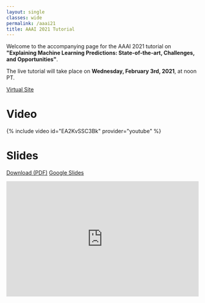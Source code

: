 ```yaml
---
layout: single
classes: wide
permalink: /aaai21
title: AAAI 2021 Tutorial
---
```


Welcome to the accompanying page for the AAAI 2021 tutorial on **"Explaining Machine Learning Predictions: State-of-the-art, Challenges, and Opportunities"**.

The live tutorial will take place on **Wednesday, February 3rd, 2021**, at noon PT.

<a class="btn btn--primary" href="https://virtual.2021.aaai.org/tutorial_AQ1.html">Virtual Site</a>


# Video

{% include video id="EA2KvSSC3Bk" provider="youtube" %}

# Slides

<a class="btn btn--primary" href="assets/files/explainml-tutorial-aaai21.pdf">Download (PDF)</a>
<a class="btn btn--info" href="https://docs.google.com/presentation/d/e/2PACX-1vQOmtvXkneIriIwbWiV1OmH6zrGGCNPuSxLEbDM-5zZqfarTyTwPjUdHyewZhtJJg/pub?start=false&loop=false&delayms=3000">Google Slides</a>

<div style="position: relative;    width: 100%;    padding-top: 60%;    overflow: hidden;">
    <iframe src="https://docs.google.com/presentation/d/e/2PACX-1vQOmtvXkneIriIwbWiV1OmH6zrGGCNPuSxLEbDM-5zZqfarTyTwPjUdHyewZhtJJg/embed?start=false&loop=true&delayms=3000" frameborder="0" width="640" height="389" allowfullscreen="true" mozallowfullscreen="true" webkitallowfullscreen="true" style="position: absolute;    top: 0;    left: 0;    width: 100%;    height: 100%;"></iframe>
</div>
